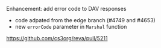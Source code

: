 Enhancement: add error code to DAV responses

- code adpated from the edge branch (#4749 and #4653)
- new `errorCode` parameter in `Marshal` function

https://github.com/cs3org/reva/pull/5211
